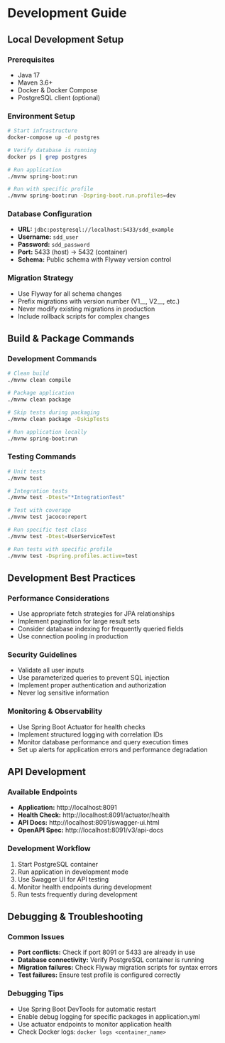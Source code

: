 # Development Guide

## Local Development Setup

### Prerequisites
- Java 17
- Maven 3.6+
- Docker & Docker Compose
- PostgreSQL client (optional)

### Environment Setup
```bash
# Start infrastructure
docker-compose up -d postgres

# Verify database is running
docker ps | grep postgres

# Run application
./mvnw spring-boot:run

# Run with specific profile
./mvnw spring-boot:run -Dspring-boot.run.profiles=dev
```

### Database Configuration
- **URL:** `jdbc:postgresql://localhost:5433/sdd_example`
- **Username:** `sdd_user`
- **Password:** `sdd_password`
- **Port:** 5433 (host) → 5432 (container)
- **Schema:** Public schema with Flyway version control

### Migration Strategy
- Use Flyway for all schema changes
- Prefix migrations with version number (V1__, V2__, etc.)
- Never modify existing migrations in production
- Include rollback scripts for complex changes

## Build & Package Commands

### Development Commands
```bash
# Clean build
./mvnw clean compile

# Package application
./mvnw clean package

# Skip tests during packaging
./mvnw clean package -DskipTests

# Run application locally
./mvnw spring-boot:run
```

### Testing Commands
```bash
# Unit tests
./mvnw test

# Integration tests
./mvnw test -Dtest="*IntegrationTest"

# Test with coverage
./mvnw test jacoco:report

# Run specific test class
./mvnw test -Dtest=UserServiceTest

# Run tests with specific profile
./mvnw test -Dspring.profiles.active=test
```

## Development Best Practices

### Performance Considerations
- Use appropriate fetch strategies for JPA relationships
- Implement pagination for large result sets
- Consider database indexing for frequently queried fields
- Use connection pooling in production

### Security Guidelines
- Validate all user inputs
- Use parameterized queries to prevent SQL injection
- Implement proper authentication and authorization
- Never log sensitive information

### Monitoring & Observability
- Use Spring Boot Actuator for health checks
- Implement structured logging with correlation IDs
- Monitor database performance and query execution times
- Set up alerts for application errors and performance degradation

## API Development

### Available Endpoints
- **Application:** http://localhost:8091
- **Health Check:** http://localhost:8091/actuator/health
- **API Docs:** http://localhost:8091/swagger-ui.html
- **OpenAPI Spec:** http://localhost:8091/v3/api-docs

### Development Workflow
1. Start PostgreSQL container
2. Run application in development mode
3. Use Swagger UI for API testing
4. Monitor health endpoints during development
5. Run tests frequently during development

## Debugging & Troubleshooting

### Common Issues
- **Port conflicts:** Check if port 8091 or 5433 are already in use
- **Database connectivity:** Verify PostgreSQL container is running
- **Migration failures:** Check Flyway migration scripts for syntax errors
- **Test failures:** Ensure test profile is configured correctly

### Debugging Tips
- Use Spring Boot DevTools for automatic restart
- Enable debug logging for specific packages in application.yml
- Use actuator endpoints to monitor application health
- Check Docker logs: `docker logs <container_name>`